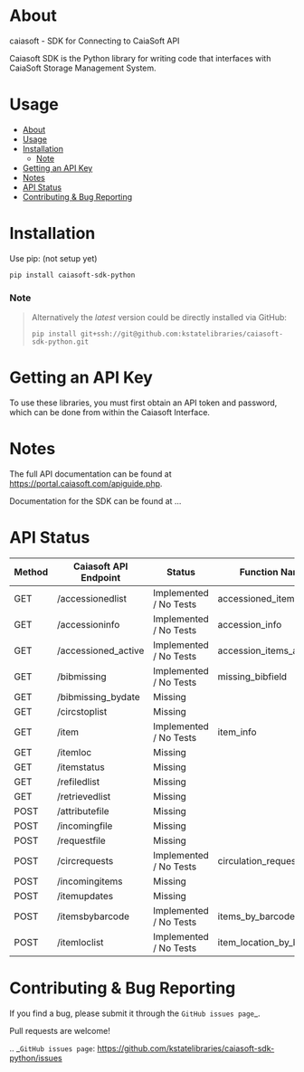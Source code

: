 # About
caiasoft - SDK for Connecting to CaiaSoft API

Caiasoft SDK is the Python library for writing code that interfaces with CaiaSoft Storage Management System.

# Usage

- [About](#about)
- [Usage](#usage)
- [Installation](#installation)
    - [Note](#note)
- [Getting an API Key](#getting-an-api-key)
- [Notes](#notes)
- [API Status](#api-status)
- [Contributing & Bug Reporting](#contributing--bug-reporting)

# Installation

Use pip: (not setup yet)

```
pip install caiasoft-sdk-python
```

### Note 
>

>Alternatively the _latest_ version could be directly installed via GitHub:
>```
>pip install git+ssh://git@github.com:kstatelibraries/caiasoft-sdk-python.git
>```

# Getting an API Key


To use these libraries, you must first obtain an API token and password,
which can be done from within the Caiasoft Interface.


# Notes
The full API documentation can be found at https://portal.caiasoft.com/apiguide.php.

Documentation for the SDK can be found at ...

# API Status
| Method | Caiasoft API Endpoint |        Status          | Function Name            |
| ------ | --------------------- | ---------------------- | ------------------------ |
| GET    | /accessionedlist      | Implemented / No Tests | accessioned_items        |
| GET    | /accessioninfo        | Implemented / No Tests | accession_info           |
| GET    | /accessioned_active   | Implemented / No Tests | accession_items_active   |
| GET    | /bibmissing           | Implemented / No Tests | missing_bibfield         |
| GET    | /bibmissing_bydate    | Missing                | |
| GET    | /circstoplist         | Missing                | |
| GET    | /item                 | Implemented / No Tests | item_info                |
| GET    | /itemloc              | Missing                | |
| GET    | /itemstatus           | Missing                | |
| GET    | /refiledlist          | Missing                | |
| GET    | /retrievedlist        | Missing                | |
| POST   | /attributefile        | Missing                | |
| POST   | /incomingfile         | Missing                | |
| POST   | /requestfile          | Missing                | |
| POST   | /circrequests         | Implemented / No Tests | circulation_request      |
| POST   | /incomingitems        | Missing                | |
| POST   | /itemupdates          | Missing                | |
| POST   | /itemsbybarcode       | Implemented / No Tests | items_by_barcode         |
| POST   | /itemloclist          | Implemented / No Tests | item_location_by_barcode |

# Contributing & Bug Reporting

If you find a bug, please submit it through the `GitHub issues page`_.

Pull requests are welcome!

.. _`GitHub issues page`: https://github.com/kstatelibraries/caiasoft-sdk-python/issues
